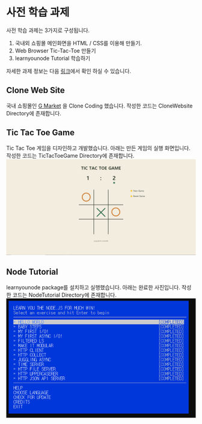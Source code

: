 # 사전 학습 과제
사전 학습 과제는 3가지로 구성됩니다.
1. 국내외 쇼핑몰 메인화면을 HTML / CSS를 이용해 만들기.
2. Web Browser Tic-Tac-Toe 만들기
3. learnyounode Tutorial 학습하기

자세한 과제 정보는 다음 [링크](https://www.notion.so/codegiraffe/7-4-2b1192f37f5f4b14badfc7423730000d)에서 확인 하실 수 있습니다.

## Clone Web Site
국내 쇼핑몰인 [G Market](https://www.gmarket.co.kr/) 을 Clone Coding 했습니다. 작성한 코드는 CloneWebsite Directory에 존재합니다.


## Tic Tac Toe Game
Tic Tac Toe 게임을 디자인하고 개발했습니다. 아래는 만든 게임의 실행 화면입니다. 작성한 코드는 TicTacToeGame Directory에 존재합니다.
![Finish Picture](info/TicTacToe.png)

## Node Tutorial
learnyounode package를 설치하고 실행했습니다. 아래는 완료한 사진입니다. 작성한 코드는 NodeTutorial Directory에 존재합니다.
![Finish Picture](info/NodeTutorialFinish.png)